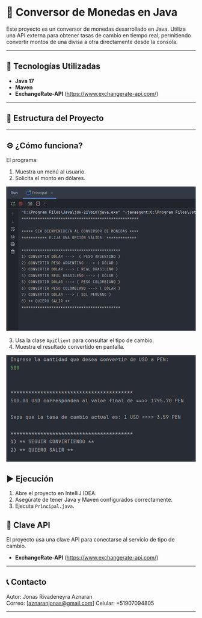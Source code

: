 # 💱 Conversor de Monedas en Java

Este proyecto es un conversor de monedas desarrollado en Java. Utiliza una API externa para obtener tasas de cambio en tiempo real, permitiendo convertir montos de una divisa a otra directamente desde la consola.

---

## 🚀 Tecnologías Utilizadas

- **Java 17**
- **Maven**
- **ExchangeRate-API** (https://www.exchangerate-api.com/)

---

## 🧩 Estructura del Proyecto


---

## ⚙️ ¿Cómo funciona?

El programa:

1. Muestra un menú al usuario.
2. Solicita el monto en dólares.

![img.png](imagenes/img_menu.png)

3. Usa la clase `ApiClient` para consultar el tipo de cambio.
4. Muestra el resultado convertido en pantalla.

![img_conversion.png](imagenes/img_conversion.png)

## ▶️ Ejecución

1. Abre el proyecto en IntelliJ IDEA.
2. Asegúrate de tener Java y Maven configurados correctamente.
3. Ejecuta `Principal.java`.



## 🔐 Clave API

El proyecto usa una clave API para conectarse al servicio de tipo de cambio.
- **ExchangeRate-API** (https://www.exchangerate-api.com/)


---

## 📞 Contacto

Autor: Jonas Rivadeneyra Aznaran  
Correo: [aznaranjonas@gmail.com]
Celular: +51907094805

---
